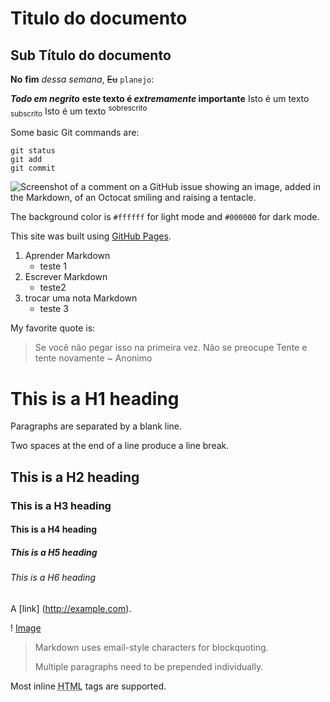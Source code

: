 Titulo do documento
===================

Sub Título do documento
-----------------------

__No__ **fim** *dessa* _semana_, ~~Eu~~ `planejo`:

***Todo em negrito***
**este texto é _extremamente_ importante**
Isto é um texto <sub>subscrito</sub>
Isto é um texto <sup>sobrescrito</sup>

Some basic Git commands are:
```
git status
git add
git commit
```

![Screenshot of a comment on a GitHub issue showing an image, added in the Markdown, of an Octocat smiling and raising a tentacle.](https://myoctocat.com/assets/images/base-octocat.svg)

The background color is `#ffffff` for light mode and `#000000` for dark mode.

This site was built using [GitHub Pages](https://pages.github.com/).

1. Aprender Markdown
    * teste 1
2. Escrever Markdown
    - teste2
3. trocar uma nota Markdown
    + teste 3

My favorite quote is:
> Se você não pegar isso na primeira vez.
> Não se preocupe
> Tente e tente novamente
> ~ Anonimo

# This is a H1 heading
Paragraphs are separated by a blank line.


Two spaces at the end of a line produce a line break.

## This is a H2 heading
### This is a H3 heading
#### This is a H4 heading
##### This is a H5 heading
###### This is a H6 heading


A [link]
(http://example.com).

! [Image](Icon-pictures.png "icon")

> Markdown uses email-style characters for blockquoting.
>
> Multiple paragraphs need to be prepended individually.

Most inline <abbr title="Hypertext Markup Language">HTML</abbr> tags are supported.
